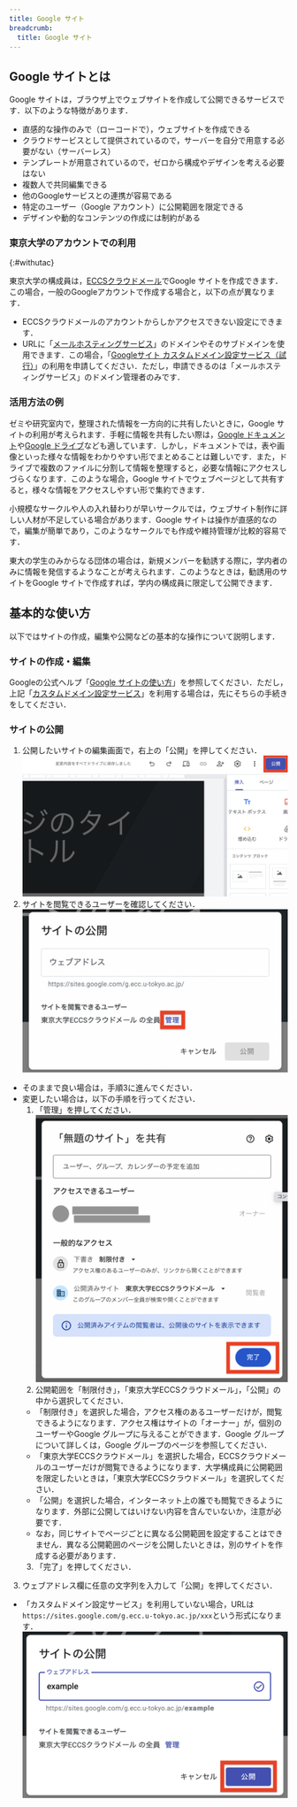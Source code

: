```yaml
---
title: Google サイト
breadcrumb:
  title: Google サイト
---
```


## Google サイトとは

Google サイトは，ブラウザ上でウェブサイトを作成して公開できるサービスです．以下のような特徴があります．

- 直感的な操作のみで（ローコードで），ウェブサイトを作成できる
- クラウドサービスとして提供されているので，サーバーを自分で用意する必要がない（サーバーレス）
- テンプレートが用意されているので，ゼロから構成やデザインを考える必要はない
- 複数人で共同編集できる
- 他のGoogleサービスとの連携が容易である
- 特定のユーザー（Google アカウント）に公開範囲を限定できる
- デザインや動的なコンテンツの作成には制約がある

### 東京大学のアカウントでの利用
{:#withutac}

東京大学の構成員は，[ECCSクラウドメール](/google/)でGoogle サイトを作成できます．この場合，一般のGoogleアカウントで作成する場合と，以下の点が異なります．

- ECCSクラウドメールのアカウントからしかアクセスできない設定にできます．
- URLに「[メールホスティングサービス](https://mh.ecc.u-tokyo.ac.jp/service/)」のドメインやそのサブドメインを使用できます．この場合，「[Googleサイト カスタムドメイン設定サービス（試行）](https://mh.ecc.u-tokyo.ac.jp/googlesites-customdomain/)」の利用を申請してください．ただし，申請できるのは「メールホスティングサービス」のドメイン管理者のみです．

### 活用方法の例

ゼミや研究室内で，整理された情報を一方向的に共有したいときに，Google サイトの利用が考えられます．手軽に情報を共有したい際は，[Google ドキュメント](/google/document/)や[Google ドライブ](/google/drive/)なども適しています．しかし，ドキュメントでは，表や画像といった様々な情報をわかりやすい形でまとめることは難しいです．また，ドライブで複数のファイルに分割して情報を整理すると，必要な情報にアクセスしづらくなります．このような場合，Google サイトでウェブページとして共有すると，様々な情報をアクセスしやすい形で集約できます．

小規模なサークルや人の入れ替わりが早いサークルでは，ウェブサイト制作に詳しい人材が不足している場合があります．Google サイトは操作が直感的なので，編集が簡単であり，このようなサークルでも作成や維持管理が比較的容易です．

東大の学生のみからなる団体の場合は，新規メンバーを勧誘する際に，学内者のみに情報を発信するようなことが考えられます．このようなときは，勧誘用のサイトをGoogle サイトで作成すれば，学内の構成員に限定して公開できます．

## 基本的な使い方

以下ではサイトの作成，編集や公開などの基本的な操作について説明します．

### サイトの作成・編集

Googleの公式ヘルプ「[Google サイトの使い方](https://support.google.com/sites/answer/6372878?hl=ja)」を参照してください．ただし，上記「<a href="#withutac">カスタムドメイン設定サービス</a>」を利用する場合は，先にそちらの手続きをしてください．

### サイトの公開

1. 公開したいサイトの編集画面で，右上の「公開」を押してください．
![サイトの編集画面](edit_site_screen.png)
2. サイトを閲覧できるユーザーを確認してください．
![公開前の画面](set_url_manage.png)
  - そのままで良い場合は，手順3に進んでください．
  - 変更したい場合は，以下の手順を行ってください．
    1. 「管理」を押してください．
    ![アクセス範囲を設定する画面](set_visibility.png)
    2. 公開範囲を「制限付き」，「東京大学ECCSクラウドメール」，「公開」の中から選択してください．
      - 「制限付き」を選択した場合，アクセス権のあるユーザーだけが，閲覧できるようになります．アクセス権はサイトの「オーナー」が，個別のユーザーやGoogle グループに与えることができます．Google グループについて詳しくは，Google グループのページを参照してください．
      - 「東京大学ECCSクラウドメール」を選択した場合，ECCSクラウドメールのユーザーだけが閲覧できるようになります．大学構成員に公開範囲を限定したいときは，「東京大学ECCSクラウドメール」を選択してください．
      - 「公開」を選択した場合，インターネット上の誰でも閲覧できるようになります．外部に公開してはいけない内容を含んでいないか，注意が必要です．
      - なお，同じサイトでページごとに異なる公開範囲を設定することはできません．異なる公開範囲のページを公開したいときは，別のサイトを作成する必要があります．
    3. 「完了」を押してください．
3. ウェブアドレス欄に任意の文字列を入力して「公開」を押してください．
  - 「カスタムドメイン設定サービス」を利用していない場合，URLは`https://sites.google.com/g.ecc.u-tokyo.ac.jp/xxx`という形式になります．
![ウェブアドレス入力画面](publish_site.png)
